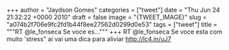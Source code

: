
+++
author = "Jaydson Gomes"
categories = ["tweet"]
date = "Thu Jun 24 21:32:22 +0000 2010"
draft = false
image = "{TWEET_IMAGE}"
slug = "a074b2f706e9fc2fd1b44f8ee27562d0299d0e53"
tags = ["tweet"]
title = """RT @le_fonseca Se voce es..."""
+++
RT @le_fonseca Se voce esta com muito 'stress" ai vai uma dica para aliviar http://lc4.in/uJ7
